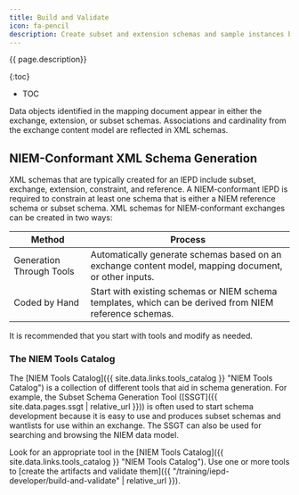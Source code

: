 ```yaml
---
title: Build and Validate
icon: fa-pencil
description: Create subset and extension schemas and sample instances based on the previous mapping and modeling work.  Verify that schemas and instances are valid and that they meet NIEM conformance requirements described by the NIEM Naming and Design Rules (NDR) specification.
---
```


{{ page.description}}

{:toc}
- TOC

Data objects identified in the mapping document appear in either the exchange, extension, or subset schemas. Associations and cardinality from the exchange content model are reflected in XML schemas.

## NIEM-Conformant XML Schema Generation

XML schemas that are typically created for an IEPD include subset, exchange, extension, constraint, and reference. A NIEM-conformant IEPD is required to constrain at least one schema that is either a NIEM reference schema or subset schema. XML schemas for NIEM-conformant exchanges can be created in two ways:

| Method | Process |
| --- | ---|
| Generation Through Tools | Automatically generate schemas based on an exchange content model, mapping document, or other inputs. |
| Coded by Hand | Start with existing schemas or NIEM schema templates, which can be derived from NIEM reference schemas. |

It is recommended that you start with tools and modify as needed.

### The NIEM Tools Catalog

The [NIEM Tools Catalog]({{ site.data.links.tools_catalog }} "NIEM Tools Catalog") is a collection of different tools that aid in schema generation. For example, the Subset Schema Generation Tool ([SSGT]({{ site.data.pages.ssgt | relative_url }})) is often used to start schema development because it is easy to use and produces subset schemas and wantlists for use within an exchange. The SSGT can also be used for searching and browsing the NIEM data model.

Look for an appropriate tool in the [NIEM Tools Catalog]({{ site.data.links.tools_catalog }} "NIEM Tools Catalog"). Use one or more tools to [create the artifacts and validate them]({{ "/training/iepd-developer/build-and-validate" | relative_url }}).
